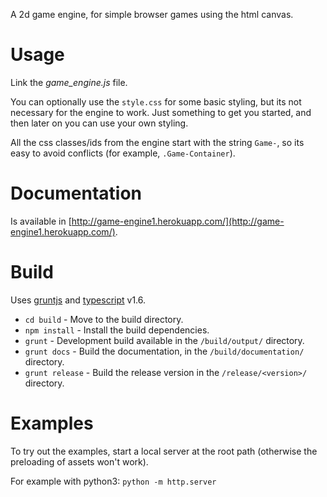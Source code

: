 A 2d game engine, for simple browser games using the html canvas.


Usage
=====

Link the *game_engine.js* file.

You can optionally use the `style.css` for some basic styling, but its not necessary for the engine to work.
Just something to get you started, and then later on you can use your own styling.

All the css classes/ids from the engine start with the string `Game-`, so its easy to avoid conflicts (for example, `.Game-Container`).


Documentation
=============

Is available in [http://game-engine1.herokuapp.com/](http://game-engine1.herokuapp.com/).


Build
=====

Uses [gruntjs](http://gruntjs.com/) and [typescript](http://www.typescriptlang.org/) v1.6.
 
* `cd build` - Move to the build directory.
* `npm install` - Install the build dependencies.
* `grunt` - Development build available in the `/build/output/` directory.
* `grunt docs` - Build the documentation, in the `/build/documentation/` directory. 
* `grunt release` - Build the release version in the `/release/<version>/` directory. 


Examples
========

To try out the examples, start a local server at the root path (otherwise the preloading of assets won't work).

For example with python3: `python -m http.server`